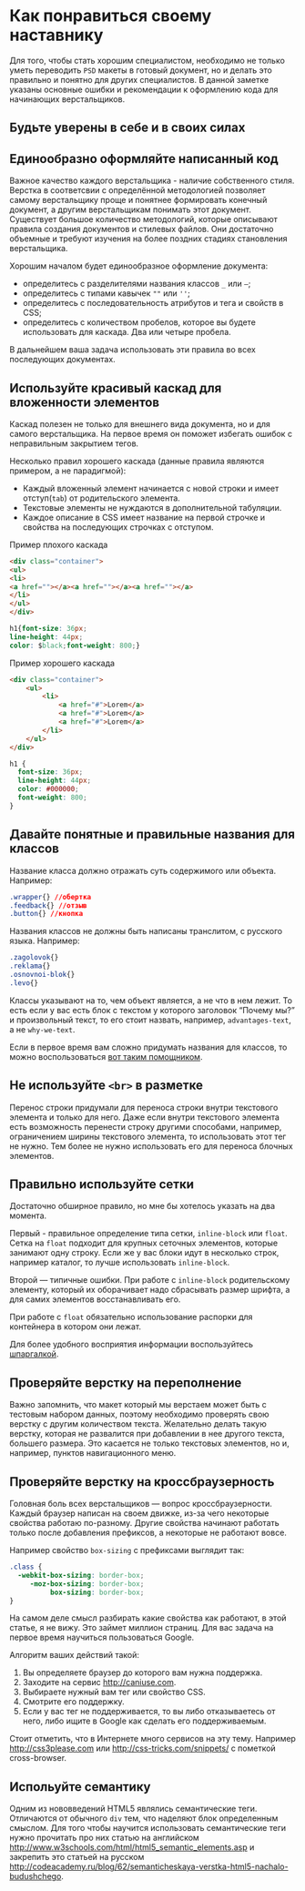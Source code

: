 # Как понравиться своему наставнику
Для того, чтобы стать хорошим специалистом, необходимо не только уметь переводить `PSD` макеты в готовый документ, но и делать это правильно и понятно для других специалистов. В данной заметке указаны основные ошибки и рекомендации к оформлению кода для начинающих верстальщиков.

## Будьте уверены в себе и в своих силах

## Единообразно оформляйте написанный код

Важное качество каждого верстальщика - наличие собственного стиля. Верстка в соответсвии с определённой методологией позволяет самому верстальщику проще и понятнее формировать конечный документ, а другим верстальщикам понимать этот документ. Существует большое количество методологий, которые описывают правила создания документов и стилевых файлов. Они достаточно объемные и требуют изучения на более поздних стадиях становления верстальщика.

Хорошим началом будет единообразное оформление документа:

* определитесь с разделителями названия классов `_` или `—`;
* определитесь с типами кавычек `""` или `''`;
* определитесь с последовательность атрибутов и тега и свойств в CSS;
* определитесь с количеством пробелов, которое вы будете использовать для каскада. Два или четыре пробела.

В дальнейшем ваша задача использовать эти правила во всех последующих документах.

## Используйте красивый каскад для вложенности элементов

Каскад полезен не только для внешнего вида документа, но и для самого верстальщика. На первое время он поможет избегать ошибок с неправильным закрытием тегов.

Несколько правил хорошего каскада (данные правила являются примером, а не парадигмой):

* Каждый вложенный элемент начинается с новой строки и имеет отступ(`tab`) от родительского элемента.
* Текстовые элементы не нуждаются в дополнительной табуляции.
* Каждое описание в CSS имеет название на первой строчке и свойства на последующих строчках с отступом.

Пример плохого каскада

```html
<div class="container">
<ul>
<li>
<a href=""></a><a href=""></a><a href=""></a>
</li>
</ul>
</div>
```
```css
h1{font-size: 36px;
line-height: 44px;
color: $black;font-weight: 800;}
```

Пример хорошего каскада

```html
<div class="container">
    <ul>
        <li>
            <a href="#">Lorem</a>
            <a href="#">Lorem</a>
            <a href="#">Lorem</a>
        </li>
    </ul>
</div>
```
```css
h1 {
  font-size: 36px;
  line-height: 44px;
  color: #000000;
  font-weight: 800;
}
```

## Давайте понятные и правильные названия для классов

Название класса должно отражать суть содержимого или объекта. Например:

```css
.wrapper{} //обертка
.feedback{} //отзыв
.button{} //кнопка
```

Названия классов не должны быть написаны транслитом, с русского языка. Например:
```css
.zagolovok{}
.reklama{}
.osnovnoi-blok{}
.levo{}
```

Классы указывают на то, чем объект является, а не что в нем лежит. То есть если у вас есть блок с текстом у которого заголовок “Почему мы?” и произвольный текст, то его стоит назвать, например, `advantages-text`, а не `why-we-text`.

Если в первое время вам сложно придумать названия для классов, то можно воспользоваться  [вот таким помощником](https://github.com/tsergeytovarov/htmlacademy-basic-additional-material/blob/master/articles/%D1%82%D0%B8%D0%BF%D0%BE%D0%B2%D1%8B%D0%B5-%D0%BD%D0%B0%D0%B7%D0%B2%D0%B0%D0%BD%D0%B8%D1%8F-%D0%BA%D0%BB%D0%B0%D1%81%D1%81%D0%BE%D0%B2/article.md).

## Не используйте `<br>` в разметке

Перенос строки придумали для переноса строки внутри текстового элемента и только для него. Даже если внутри текстового элемента есть возможность перенести строку другими способами, например, ограничением ширины текстового элемента, то использовать этот тег не нужно. Тем более не нужно использовать его для переноса блочных элементов.

## Правильно используйте сетки

Достаточно обширное правило, но мне бы хотелось указать на два момента.

Первый - правильное определение типа сетки, `inline-block` или `float`. Сетка на `float` подходит для крупных сеточных элементов, которые занимают одну строку. Если же у вас блоки идут в несколько строк, например каталог, то лучше использовать `inline-block`.

Второй — типичные ошибки. При работе с `inline-block` родительскому элементу, который их оборачивает надо сбрасывать размер шрифта, а для самих элементов восстанавливать его.

При работе с `float` обязательно использование распорки для контейнера в котором они лежат.

Для более удобного восприятия информации воспользуйтесь [шпаргалкой](https://github.com/tsergeytovarov/htmlacademy-basic-additional-material/blob/master/articles/%D0%B0%D0%BB%D0%B3%D0%BE%D1%80%D0%B8%D1%82%D0%BC-%D0%B2%D1%8B%D0%B1%D0%BE%D1%80%D0%B0-%D1%81%D0%B5%D1%82%D0%BA%D0%B8/%D0%B0%D0%BB%D0%B3%D0%BE%D1%80%D0%B8%D1%82%D0%BC-%D0%B2%D1%8B%D0%B1%D0%BE%D1%80%D0%B0-%D1%81%D0%B5%D1%82%D0%BA%D0%B8.jpg).

## Проверяйте верстку на переполнение

Важно запомнить, что макет который мы верстаем может быть с тестовым набором данных, поэтому необходимо проверять свою верстку с другим количеством текста. Желательно делать такую верстку, которая не развалится при добавлении в нее другого текста, большего размера. Это касается не только текстовых элементов, но и, например, пунктов навигационного меню.

## Проверяйте верстку на кроссбраузерность

Головная боль всех верстальщиков — вопрос кроссбраузерности. Каждый браузер написан на своем движке, из-за чего некоторые свойства работаю по-разному. Другие свойства начинают работать только после добавления префиксов, а некоторые не работают вовсе.

Например свойство `box-sizing` с префиксами выглядит так:

```css
.class {
  -webkit-box-sizing: border-box;
     -moz-box-sizing: border-box;
          box-sizing: border-box;
}
```

На самом деле смысл разбирать какие свойства как работают, в этой статье, я не вижу. Это займет миллион страниц. Для вас задача на первое время научиться пользоваться Google.

Алгоритм ваших действий такой:

1. Вы определяете браузер до которого вам нужна поддержка.
2. Заходите на сервис http://caniuse.com.
3. Выбираете нужный вам тег или свойство CSS.
4. Смотрите его поддержку. 
5. Если у вас тег не поддерживается, то вы либо отказываетесь от него, либо ищите в Google как сделать его поддерживаемым.

Стоит отметить, что в Интернете много сервисов на эту тему. Например http://css3please.com или http://css-tricks.com/snippets/ с пометкой cross-browser.

## Испольуйте семантику

Одним из нововведений HTML5 являлись семантические теги. Отличаются от обычного `div` тем, что наделяют блок определенным смыслом. Для того чтобы научится использовать семантические теги нужно прочитать про них статью на английском http://www.w3schools.com/html/html5_semantic_elements.asp и закрепить это статьей на русском http://codeacademy.ru/blog/62/semanticheskaya-verstka-html5-nachalo-budushchego.
